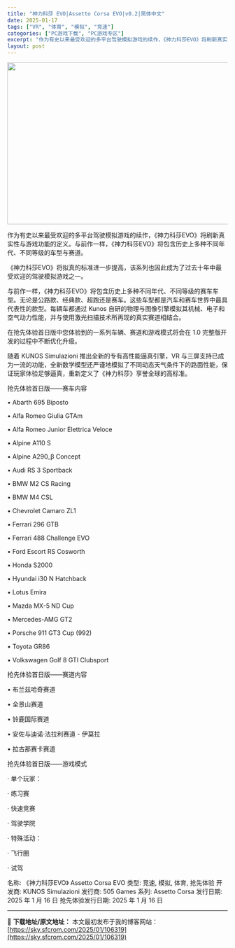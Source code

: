```yaml
---
title: "神力科莎 EVO|Assetto Corsa EVO|v0.2|简体中文"
date: 2025-01-17
tags: ["VR", "体育", "模拟", "竞速"]
categories: ["PC游戏下载", "PC游戏专区"]
excerpt: "作为有史以来最受欢迎的多平台驾驶模拟游戏的续作，《神力科莎EVO》将刷新真实性与游戏功能的定义。与前作一样，《神力科莎EVO》将包含历史上多种不同年代、不同等级的车型与赛道。 《神力科莎EVO》将拟真的标准进一步提高，该系列也因此成为了过去十年中最受欢迎的驾驶模拟游戏之一。 与前作一样，《神力科莎E&hellip;"
layout: post
---
```


<img class="aligncenter size-full wp-image-106320" src="https://sky.sfcrom.com/wp-content/uploads/2025/01/2025011704022684.webp" alt="" width="660" height="370" />

作为有史以来最受欢迎的多平台驾驶模拟游戏的续作，《神力科莎EVO》将刷新真实性与游戏功能的定义。与前作一样，《神力科莎EVO》将包含历史上多种不同年代、不同等级的车型与赛道。

《神力科莎EVO》将拟真的标准进一步提高，该系列也因此成为了过去十年中最受欢迎的驾驶模拟游戏之一。

与前作一样，《神力科莎EVO》将包含历史上多种不同年代、不同等级的赛车车型。无论是公路款、经典款、超跑还是赛车。这些车型都是汽车和赛车世界中最具代表性的款型。每辆车都通过 Kunos 自研的物理与图像引擎模拟其机械、电子和空气动力性能，并与使用激光扫描技术所再现的真实赛道相结合。

在抢先体验首日版中您体验到的一系列车辆、赛道和游戏模式将会在 1.0 完整版开发的过程中不断优化升级。

随着 KUNOS Simulazioni 推出全新的专有高性能逼真引擎，VR 与三屏支持已成为一流的功能，全新数学模型还严谨地模拟了不同动态天气条件下的路面性能，保证玩家体验足够逼真，重新定义了《神力科莎》享誉全球的高标准。

抢先体验首日版——赛车内容

• Abarth 695 Biposto

• Alfa Romeo Giulia GTAm

• Alfa Romeo Junior Elettrica Veloce

• Alpine A110 S

• Alpine A290_β Concept

• Audi RS 3 Sportback

• BMW M2 CS Racing

• BMW M4 CSL

• Chevrolet Camaro ZL1

• Ferrari 296 GTB

• Ferrari 488 Challenge EVO

• Ford Escort RS Cosworth

• Honda S2000

• Hyundai i30 N Hatchback

• Lotus Emira

• Mazda MX-5 ND Cup

• Mercedes-AMG GT2

• Porsche 911 GT3 Cup (992)

• Toyota GR86

• Volkswagen Golf 8 GTI Clubsport

抢先体验首日版——赛道内容

• 布兰兹哈奇赛道

• 全景山赛道

• 铃鹿国际赛道

• 安佐与迪诺·法拉利赛道 - 伊莫拉

• 拉古那赛卡赛道

抢先体验首日版——游戏模式

· 单个玩家：

· 练习赛

· 快速竞赛

· 驾驶学院

· 特殊活动：

· 飞行圈

· 试驾

名称: 《神力科莎EVO》 Assetto Corsa EVO
类型: 竞速, 模拟, 体育, 抢先体验
开发商: KUNOS Simulazioni
发行商: 505 Games
系列: Assetto Corsa
发行日期: 2025 年 1 月 16 日
抢先体验发行日期: 2025 年 1 月 16 日

---
📖 **下载地址/原文地址：** 本文最初发布于我的博客网站：[https://sky.sfcrom.com/2025/01/106319](https://sky.sfcrom.com/2025/01/106319)
